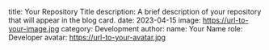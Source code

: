 title: Your Repository Title
description: A brief description of your repository that will appear in the blog card.
date: 2023-04-15
image: https://url-to-your-image.jpg
category: Development
author:
  name: Your Name
  role: Developer
  avatar: https://url-to-your-avatar.jpg
